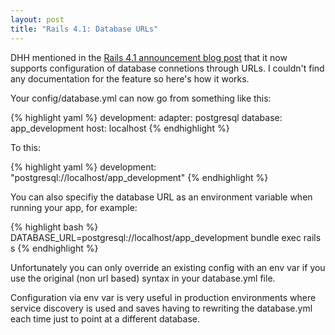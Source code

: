 ```yaml
---
layout: post
title: "Rails 4.1: Database URLs"
---
```


DHH mentioned in the [Rails 4.1 announcement blog post][1] that it now supports
configuration of database connetions through URLs. I couldn't find any
documentation for the feature so here's how it works.

Your config/database.yml can now go from something like this:

{% highlight yaml %}
development:
  adapter: postgresql
  database: app_development
  host: localhost
{% endhighlight %}

To this:

{% highlight yaml %}
development: "postgresql://localhost/app_development"
{% endhighlight %}

You can also specifiy the database URL as an environment variable when running
your app, for example:

{% highlight bash %}
DATABASE_URL=postgresql://localhost/app_development bundle exec rails s
{% endhighlight %}

Unfortunately you can only override an existing config with an env var if you
use the original (non url based) syntax in your database.yml file.

Configuration via env var is very useful in production environments where
service discovery is used and saves having to rewriting the database.yml
each time just to point at a different database.

[1]: http://weblog.rubyonrails.org/2014/4/8/Rails-4-1/
